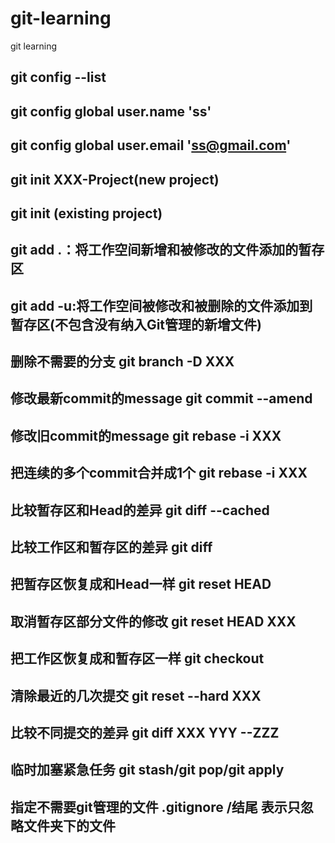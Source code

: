 # git-learning
git learning

## git config --list
## git config global user.name 'ss'
## git config global user.email 'ss@gmail.com'
## git init XXX-Project(new project)
## git init (existing project)


## git add .：将工作空间新增和被修改的文件添加的暂存区
## git add -u:将工作空间被修改和被删除的文件添加到暂存区(不包含没有纳入Git管理的新增文件)


## 
## 删除不需要的分支 git branch -D XXX
## 修改最新commit的message git commit --amend
## 修改旧commit的message git rebase -i XXX
## 把连续的多个commit合并成1个 git rebase -i XXX
## 比较暂存区和Head的差异 git diff --cached
## 比较工作区和暂存区的差异 git diff
## 把暂存区恢复成和Head一样 git reset HEAD
## 取消暂存区部分文件的修改 git reset HEAD XXX
## 把工作区恢复成和暂存区一样 git checkout
## 清除最近的几次提交 git reset --hard XXX
## 比较不同提交的差异 git diff XXX YYY --ZZZ
## 临时加塞紧急任务 git stash/git pop/git apply
## 指定不需要git管理的文件 .gitignore /结尾 表示只忽略文件夹下的文件
## 
